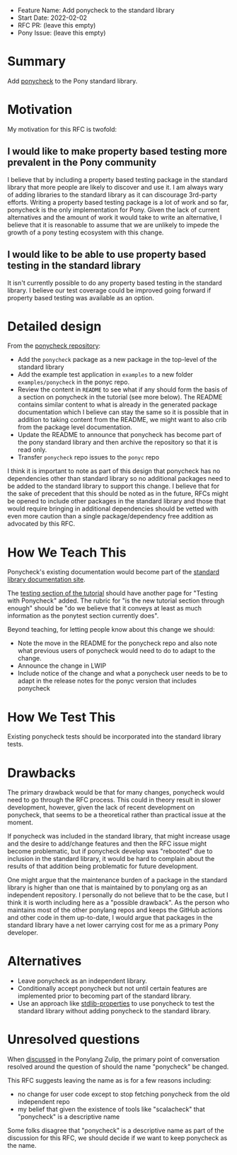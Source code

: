 - Feature Name: Add ponycheck to the standard library
- Start Date: 2022-02-02
- RFC PR: (leave this empty)
- Pony Issue: (leave this empty)

# Summary

Add [ponycheck](https://github.com/ponylang/ponycheck) to the Pony standard library.

# Motivation

My motivation for this RFC is twofold:

## I would like to make property based testing more prevalent in the Pony community

I believe that by including a property based testing package in the standard library that more people are likely to discover and use it. I am always wary of adding libraries to the standard library as it can discourage 3rd-party efforts. Writing a property based testing package is a lot of work and so far, ponycheck is the only implementation for Pony. Given the lack of current alternatives and the amount of work it would take to write an alternative, I believe that it is reasonable to assume that we are unlikely to impede the growth of a pony testing ecosystem with this change.

## I would like to be able to use property based testing in the standard library

It isn't currently possible to do any property based testing in the standard library. I believe our test coverage could be improved going forward if property based testing was available as an option.

# Detailed design

From the [ponycheck repository](https://github.com/ponylang/ponycheck):

- Add the `ponycheck` package as a new package in the top-level of the standard library
- Add the example test application in `examples` to a new folder `examples/ponycheck` in the ponyc repo.
- Review the content in `README` to see what if any should form the basis of a section on ponycheck in the tutorial (see more below). The README contains similar content to what is already in the generated package documentation which I believe can stay the same so it is possible that in addition to taking content from the README, we might want to also crib from the package level documentation.
- Update the README to announce that ponycheck has become part of the pony standard library and then archive the repository so that it is read only.
- Transfer `ponycheck` repo issues to the `ponyc` repo

I think it is important to note as part of this design that ponycheck has no dependencies other than standard library so no additional packages need to be added to the standard library to support this change. I believe that for the sake of precedent that this should be noted as in the future, RFCs might be opened to include other packages in the standard library and those that would require bringing in additional dependencies should be vetted with even more caution than a single package/dependency free addition as advocated by this RFC.

# How We Teach This

Ponycheck's existing documentation would become part of the [standard library documentation site](https://stdlib.ponylang.io/).

The [testing section of the tutorial](https://tutorial.ponylang.io/testing/index.html) should have another page for "Testing with Ponycheck" added. The rubric for "is the new tutorial section through enough" should be "do we believe that it conveys at least as much information as the ponytest section currently does".

Beyond teaching, for letting people know about this change we should:

- Note the move in the README for the ponycheck repo and also note what previous users of ponycheck would need to do to adapt to the change.
- Announce the change in LWIP
- Include notice of the change and what a ponycheck user needs to be to adapt in the release notes for the ponyc version that includes ponycheck

# How We Test This

Existing ponycheck tests should be incorporated into the standard library tests.

# Drawbacks

The primary drawback would be that for many changes, ponycheck would need to go through the RFC process. This could in theory result in slower development, however, given the lack of recent development on ponycheck, that seems to be a theoretical rather than practical issue at the moment.

If ponycheck was included in the standard library, that might increase usage and the desire to add/change features and then the RFC issue might become problematic, but if ponycheck develop was "rebooted" due to inclusion in the standard library, it would be hard to complain about the results of that addition being problematic for future development.

One might argue that the maintenance burden of a package in the standard library is higher than one that is maintained by to ponylang org as an independent repository. I personally do not believe that to be the case, but I think it is worth including here as a "possible drawback". As the person who maintains most of the other ponylang repos and keeps the GitHub actions and other code in them up-to-date, I would argue that packages in the standard library have a net lower carrying cost for me as a primary Pony developer.

# Alternatives

- Leave ponycheck as an independent library.
- Conditionally accept ponycheck but not until certain features are implemented prior to becoming part of the standard library.
- Use an approach like [stdlib-properties](https://github.com/mfelsche/stdlib-properties) to use ponycheck to test the standard library without adding ponycheck to the standard library.

# Unresolved questions

When [discussed](https://ponylang.zulipchat.com/#narrow/stream/189959-RFCs/topic/ponycheck) in the Ponylang Zulip, the primary point of conversation resolved around the question of should the name "ponycheck" be changed.

This RFC suggests leaving the name as is for a few reasons including:

- no change for user code except to stop fetching ponycheck from the old independent repo
- my belief that given the existence of tools like "scalacheck" that "ponycheck" is a descriptive name

Some folks disagree that "ponycheck" is a descriptive name as part of the discussion for this RFC, we should decide if we want to keep ponycheck as the name.
